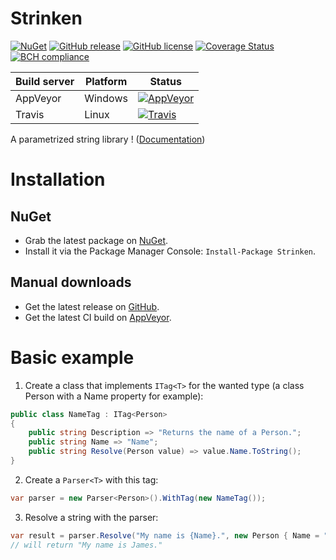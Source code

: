 # Strinken

[![NuGet](https://img.shields.io/nuget/v/Strinken.svg)](https://www.nuget.org/packages/Strinken/)
[![GitHub release](https://img.shields.io/github/release/k94ll13nn3/Strinken.svg)](https://github.com/k94ll13nn3/Strinken/releases/latest)
[![GitHub license](https://img.shields.io/badge/license-MIT-blue.svg)](https://raw.githubusercontent.com/k94ll13nn3/Strinken/master/LICENSE)
[![Coverage Status](https://coveralls.io/repos/github/k94ll13nn3/Strinken/badge.svg?branch=master)](https://coveralls.io/github/k94ll13nn3/Strinken?branch=master)
[![BCH compliance](https://bettercodehub.com/edge/badge/k94ll13nn3/Strinken?branch=master)](https://bettercodehub.com/)

| Build server   | Platform     | Status                                                                                                                    |
|----------------|--------------|---------------------------------------------------------------------------------------------------------------------------|
| AppVeyor       | Windows      | [![AppVeyor](https://ci.appveyor.com/api/projects/status/038gqsusfw0srmst/branch/master?svg=true)](https://ci.appveyor.com/project/k94ll13nn3/strinken) |
| Travis         | Linux        | [![Travis](https://travis-ci.org/k94ll13nn3/Strinken.svg?branch=master)](https://travis-ci.org/k94ll13nn3/Strinken) |

A parametrized string library ! ([Documentation](https://k94ll13nn3.github.io/Strinken/))

# Installation

## NuGet

- Grab the latest package on [NuGet](https://www.nuget.org/packages/Strinken/).
- Install it via the Package Manager Console: `Install-Package Strinken`.

## Manual downloads

- Get the latest release on [GitHub](https://github.com/k94ll13nn3/Strinken/releases/latest).
- Get the latest CI build on [AppVeyor](https://ci.appveyor.com/project/k94ll13nn3/strinken/build/artifacts).

# Basic example

1. Create a class that implements `ITag<T>` for the wanted type (a class Person with a Name property for example):

``` csharp
public class NameTag : ITag<Person>
{
    public string Description => "Returns the name of a Person.";
    public string Name => "Name";
    public string Resolve(Person value) => value.Name.ToString();
}
```

2. Create a `Parser<T>` with this tag:

``` csharp
var parser = new Parser<Person>().WithTag(new NameTag());
```

3. Resolve a string with the parser:

``` csharp
var result = parser.Resolve("My name is {Name}.", new Person { Name = "James" });
// will return "My name is James."
```
